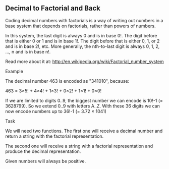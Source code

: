 Decimal to Factorial and Back
-----------------------

Coding decimal numbers with factorials is a way of writing out numbers in a base system that depends on factorials, rather than powers of numbers.

In this system, the last digit is always 0 and is in base 0!. The digit before that is either 0 or 1 and is in base 1!. The digit before that is either 0, 1, or 2 and is in base 2!, etc. More generally, the nth-to-last digit is always 0, 1, 2, ..., n and is in base n!.

Read more about it at: http://en.wikipedia.org/wiki/Factorial_number_system

Example

The decimal number 463 is encoded as "341010", because:

463 = 3×5! + 4×4! + 1×3! + 0×2! + 1×1! + 0×0!

If we are limited to digits 0..9, the biggest number we can encode is 10!-1 (= 3628799). So we extend 0..9 with letters A..Z. With these 36 digits we can now encode numbers up to 36!-1 (= 3.72 × 1041)

Task

We will need two functions. The first one will receive a decimal number and return a string with the factorial representation.

The second one will receive a string with a factorial representation and produce the decimal representation.

Given numbers will always be positive.
